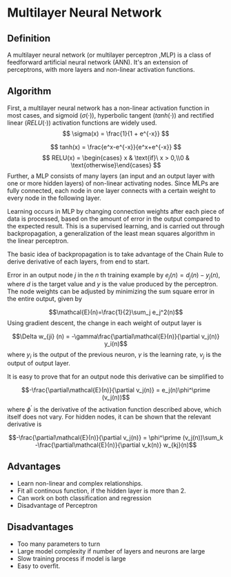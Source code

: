 # Multilayer Neural Network
## Definition
A multilayer neural network (or multilayer perceptron ,MLP) is a class of feedforward artificial neural network (ANN). 
It's an extension of perceptrons, with more layers and non-linear activation functions.
## Algorithm 
First, a multilayer neural network has a non-linear activation function in most cases, and sigmoid ($\sigma(\cdot)$), hyperbolic tangent ($tanh(\cdot)$) and rectified linear ($RELU(\cdot)$) activation functions are widely used. 
$$ \sigma(x) = \frac{1}{1 + e^{-x}} $$

$$ tanh(x) = \frac{e^x-e^{-x}}{e^x+e^{-x}} $$$$ RELU(x) = \begin{cases} x & \text{if}\ x > 0,\\0 & \text{otherwise}\end{cases} $$
Further, a MLP consists of many layers (an input and an output layer with one or more hidden layers) of non-linear activating nodes. Since MLPs are fully connected, each node in one layer connects with a certain weight to every node in the following layer.

Learning occurs in MLP by changing connection weights after each piece of data is processed, based on the amount of error in the output compared to the expected result. This is a supervised learning, and is carried out through backpropagation, a generalization of the least mean squares algorithm in the linear perceptron.

The basic idea of backpropagation is to take advantage of the Chain Rule to derive derivative of each layers, from end to start.

Error in an output node $j$ in the $n$ th training example by $e_j(n)=d_j(n)-y_j(n)$, where $d$ is the target value and $y$ is the value produced by the perceptron. The node weights can be adjusted by minimizing the sum square error in the entire output, given by

$$\mathcal{E}(n)=\frac{1}{2}\sum_j e_j^2(n)$$
Using gradient descent, the change in each weight of output layer is

$$\Delta w_{ji} (n) = -\gamma\frac{\partial\mathcal{E}(n)}{\partial v_j(n)} y_i(n)$$
where $y_i$ is the output of the previous neuron, $\gamma$ is the learning rate, $v_j$ is the output of output layer.

It is easy to prove that for an output node this derivative can be simplified to

$$-\frac{\partial\mathcal{E}(n)}{\partial v_j(n)} = e_j(n)\phi^\prime (v_j(n))$$
where $\phi^\prime$ is the derivative of the activation function described above, which itself does not vary. For hidden nodes, it can be shown that the relevant derivative is

$$-\frac{\partial\mathcal{E}(n)}{\partial v_j(n)} = \phi^\prime (v_j(n))\sum_k -\frac{\partial\mathcal{E}(n)}{\partial v_k(n)} w_{kj}(n)$$

## Advantages

* Learn non-linear and complex relationships.
* Fit all continous function, if the hidden layer is more than 2.
* Can work on both classification and regression
* Disadvantage of Perceptron
## Disadvantages
* Too many parameters to turn
* Large model complexity if number of layers and neurons are large
* Slow training process if model is large
* Easy to overfit.
